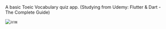 A basic Toeic Vocabulary quiz app.
(Studying from Udemy: Flutter & Dart - The Complete Guide)

![ภาพ](https://github.com/joy-chaimontree/ToeicQuizApp/assets/127076492/ecb35174-be61-4e21-8269-0c444e477ea4)


